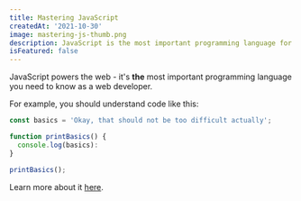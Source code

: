 ```yaml
---
title: Mastering JavaScript
createdAt: '2021-10-30'
image: mastering-js-thumb.png
description: JavaScript is the most important programming language for web development. You probably don't know it well enough!
isFeatured: false
---
```


JavaScript powers the web - it's **the** most important programming language you need to know as a web developer.

For example, you should understand code like this:

```js
const basics = 'Okay, that should not be too difficult actually';

function printBasics() {
  console.log(basics):
}

printBasics();
```

Learn more about it [here](https://academind.com).
